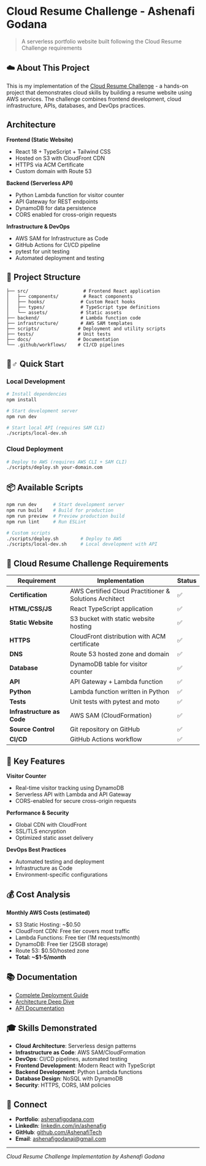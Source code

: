 # Cloud Resume Challenge - Ashenafi Godana

> A serverless portfolio website built following the Cloud Resume Challenge requirements

## ☁️ About This Project

This is my implementation of the [Cloud Resume Challenge](https://cloudresumechallenge.dev/) - a hands-on project that demonstrates cloud skills by building a resume website using AWS services. The challenge combines frontend development, cloud infrastructure, APIs, databases, and DevOps practices.

## Architecture

**Frontend (Static Website)**
- React 18 + TypeScript + Tailwind CSS
- Hosted on S3 with CloudFront CDN
- HTTPS via ACM Certificate
- Custom domain with Route 53

**Backend (Serverless API)**
- Python Lambda function for visitor counter
- API Gateway for REST endpoints
- DynamoDB for data persistence
- CORS enabled for cross-origin requests

**Infrastructure & DevOps**
- AWS SAM for Infrastructure as Code
- GitHub Actions for CI/CD pipeline
- pytest for unit testing
- Automated deployment and testing

## 📁 Project Structure

```
├── src/                    # Frontend React application
│   ├── components/         # React components
│   ├── hooks/             # Custom React hooks
│   ├── types/             # TypeScript type definitions
│   └── assets/            # Static assets
├── backend/               # Lambda function code
├── infrastructure/        # AWS SAM templates
├── scripts/              # Deployment and utility scripts
├── tests/                # Unit tests
├── docs/                 # Documentation
└── .github/workflows/    # CI/CD pipelines
```

## 🏃♂️ Quick Start

### Local Development
```bash
# Install dependencies
npm install

# Start development server
npm run dev

# Start local API (requires SAM CLI)
./scripts/local-dev.sh
```

### Cloud Deployment
```bash
# Deploy to AWS (requires AWS CLI + SAM CLI)
./scripts/deploy.sh your-domain.com
```

## 📦 Available Scripts

```bash
npm run dev      # Start development server
npm run build    # Build for production
npm run preview  # Preview production build
npm run lint     # Run ESLint

# Custom scripts
./scripts/deploy.sh        # Deploy to AWS
./scripts/local-dev.sh     # Local development with API
```

## 🎯 Cloud Resume Challenge Requirements

| Requirement | Implementation | Status |
|-------------|----------------|--------|
| **Certification** | AWS Certified Cloud Practitioner & Solutions Architect | ✅ |
| **HTML/CSS/JS** | React TypeScript application | ✅ |
| **Static Website** | S3 bucket with static website hosting | ✅ |
| **HTTPS** | CloudFront distribution with ACM certificate | ✅ |
| **DNS** | Route 53 hosted zone and domain | ✅ |
| **Database** | DynamoDB table for visitor counter | ✅ |
| **API** | API Gateway + Lambda function | ✅ |
| **Python** | Lambda function written in Python | ✅ |
| **Tests** | Unit tests with pytest and moto | ✅ |
| **Infrastructure as Code** | AWS SAM (CloudFormation) | ✅ |
| **Source Control** | Git repository on GitHub | ✅ |
| **CI/CD** | GitHub Actions workflow | ✅ |

## 🚀 Key Features

**Visitor Counter**
- Real-time visitor tracking using DynamoDB
- Serverless API with Lambda and API Gateway
- CORS-enabled for secure cross-origin requests

**Performance & Security**
- Global CDN with CloudFront
- SSL/TLS encryption
- Optimized static asset delivery

**DevOps Best Practices**
- Automated testing and deployment
- Infrastructure as Code
- Environment-specific configurations

## 💰 Cost Analysis

**Monthly AWS Costs (estimated)**
- S3 Static Hosting: ~$0.50
- CloudFront CDN: Free tier covers most traffic
- Lambda Functions: Free tier (1M requests/month)
- DynamoDB: Free tier (25GB storage)
- Route 53: $0.50/hosted zone
- **Total: ~$1-5/month**

## 📚 Documentation

- [Complete Deployment Guide](docs/DEPLOYMENT.md)
- [Architecture Deep Dive](docs/ARCHITECTURE.md)
- [API Documentation](backend/README.md)

## 🎓 Skills Demonstrated

- **Cloud Architecture**: Serverless design patterns
- **Infrastructure as Code**: AWS SAM/CloudFormation
- **DevOps**: CI/CD pipelines, automated testing
- **Frontend Development**: Modern React with TypeScript
- **Backend Development**: Python Lambda functions
- **Database Design**: NoSQL with DynamoDB
- **Security**: HTTPS, CORS, IAM policies

## 📧 Connect

- **Portfolio**: [ashenafigodana.com](https://ashenafigodana.com)
- **LinkedIn**: [linkedin.com/in/ashenafig](https://linkedin.com/in/ashenafig)
- **GitHub**: [github.com/AshenafiTech](https://github.com/AshenafiTech)
- **Email**: ashenafigodanaj@gmail.com

---

*Cloud Resume Challenge Implementation by Ashenafi Godana*